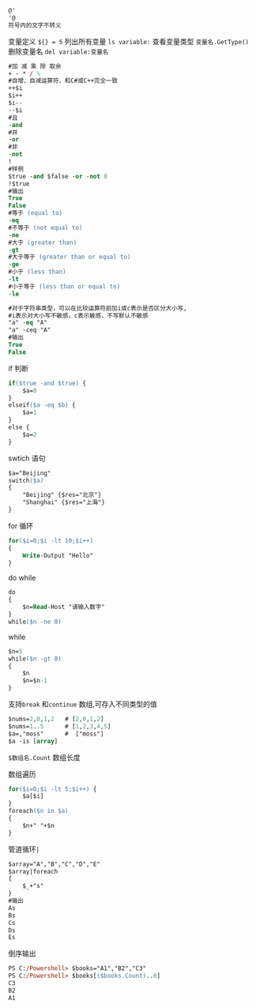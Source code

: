 ```ps
@'
'@
符号内的文字不转义
```
变量定义
`${} = 5`
列出所有变量
`ls variable:`
查看变量类型
`变量名.GetType()`
删除变量名
`del variable:变量名`
```ps
#加 减 乘 除 取余
+ - * / %
#自增、自减运算符，和C#或C++完全一致
++$i
$i++
$i--
--$i
#且
-and
#并
-or
#非
-not
!
#样例
$true -and $false -or -not 0
!$true
#输出
True
False
#等于 (equal to)
-eq
#不等于 (not equal to)
-ne
#大于 (greater than)
-gt
#大于等于 (greater than or equal to)
-ge
#小于 (less than)
-lt
#小于等于 (less than or equal to)
-le

#对于字符串类型，可以在比较运算符前加i或c表示是否区分大小写,
#i表示对大小写不敏感，c表示敏感，不写默认不敏感
"a" -eq "A"
"a" -ceq "A"
#输出
True
False
```

if 判断
```ps
if($true -and $true) {
    $a=0
}
elseif($a -eq $b) {
    $a=1
}
else {
    $a=2
}
```

swtich 语句
```ps
$a="Beijing"
switch($a) 
{
    "Beijing" {$res="北京"}
    "Shanghai" {$res="上海"}
}
```
for 循环
```ps
for($i=0;$i -lt 10;$i++)
{
    Write-Output "Hello"
}
```
do while
```ps
do 
{ 
    $n=Read-Host "请输入数字"
} 
while($n -ne 0)
```
while
```ps
$n=5
while($n -gt 0)
{
    $n
    $n=$n-1
}
```
支持`break` 和`continue` 
数组,可存入不同类型的值
```ps
$nums=2,0,1,2   # [2,0,1,2]
$nums=1..5      # [1,2,3,4,5]
$a=,"moss"      #  ["moss"] 
$a -is [array] 
```

`$数组名.Count` 数组长度

数组遍历
```ps
for($i=0;$i -lt 5;$i++) {
    $a[$i]  
}
foreach($n in $a)
{
    $n+" "+$n
}
```
管道循环`|`
```ps
$array="A","B","C","D","E"
$array|foreach
{
    $_+"s"
}
#输出
As
Bs
Cs
Ds
Es
```

倒序输出
```ps
PS C:/Powershell> $books="A1","B2","C3"
PS C:/Powershell> $books[($books.Count)..0]
C3
B2
A1
```